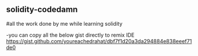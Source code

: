 ## solidity-codedamn
#all the work done by me while learning solidity

-you can copy all the below gist directly to remix IDE
https://gist.github.com/youreachedrahat/dbf7f1d20a3da294884e838eeef71de0

